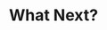 ---
year: "2025"
title: "What Next?"
description: ["While we celebrate our achievements, we must not forget that we are not able to support many equally talented students. Many dreams get crushed due to harsh realities of life.",
            "India has about 125 million youth who are in their formative years of life (14-20 years of age) across 787 districts; to put it in perspective, this is about double the population of the entire United Kingdom. We are setting a modest goal of supporting about 10 students from every district; a total of 7,870, which is about 0.06 percent of eligible youth.",
            "If we can transform the lives and hopes of these students in every corner of India, it will bring a new ray of hope and brighten up the entire country; it will transform India, district by district. "]

image: "/assets/images/about/other-version-2.png"
image2: "/assets/images/about/other-version-1.png"
button: 

    type: "btn3"  # btn1 for primary, btn2 for secondary, btn3 for tertiary
    text: "Support Us"
    path: "#"

---